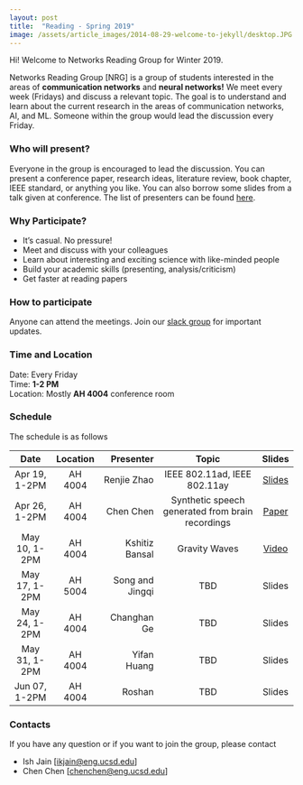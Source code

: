 ```yaml
---
layout: post
title:  "Reading - Spring 2019"
image: /assets/article_images/2014-08-29-welcome-to-jekyll/desktop.JPG
---
```


Hi! Welcome to Networks Reading Group for Winter 2019.

Networks Reading Group [NRG] is a group of students interested in the areas of **communication networks** and **neural networks!** We meet every week (Fridays) and discuss a relevant topic. The goal is to understand and learn about the current research in the areas of communication networks, AI, and ML. Someone within the group would lead the discussion every Friday.

### Who will present?
Everyone in the group is encouraged to lead the discussion. You can present a conference paper, research ideas, literature review, book chapter, IEEE standard, or anything you like. You can also borrow some slides from a talk given at conference. 
The list of presenters can be found [here][GDrive].

### Why Participate?

* It’s casual. No pressure!
* Meet and discuss with your colleagues
* Learn about interesting and exciting science with like-minded people
* Build your academic skills (presenting, analysis/criticism)
* Get faster at reading papers

### How to participate

Anyone can attend the meetings. Join our [slack group](https://join.slack.com/t/nrgucsd/signup) for important updates. 
<!--The list of presenters can be found [here on GoogleDoc](https://docs.google.com/spreadsheets/d/1bu7PYak81oSgTiqLN81KumtgoSW0caZZuMXu4R-8poA/edit?usp=sharing).-->


### Time and Location

Date: Every Friday <br />
Time: **1-2 PM** <br />
Location: Mostly **AH 4004** conference room

### Schedule

The schedule is as follows

| Date              |  Location     |  Presenter          | Topic  | Slides |
|:-----------------:|:-------------:|--------------------:|:------:|:------:|
| Apr 19, 1-2PM     | AH 4004       |Renjie Zhao     | IEEE 802.11ad, IEEE 802.11ay    | [Slides][Ranjieslides]      |
| Apr 26, 1-2PM     | AH 4004       | Chen Chen     | Synthetic speech generated from brain recordings   | [Paper][chenpaper]     |
| May 10, 1-2PM     | AH 4004       | Kshitiz Bansal     | Gravity Waves  | [Video][Kshitizvideo]     |
| May 17, 1-2PM     | AH 5004       | Song and Jingqi      | TBD   | Slides      |
| May 24, 1-2PM     | AH 4004       | Changhan Ge     | TBD   | Slides      |
| May 31, 1-2PM     | AH 4004       | Yifan Huang     | TBD   | Slides      |
| Jun 07, 1-2PM     | AH 4004       | Roshan    | TBD    | Slides      |


### Contacts
If you have any question or if you want to join the group, please contact
- Ish Jain [ikjain@eng.ucsd.edu] 
- Chen Chen [chenchen@eng.ucsd.edu]

<!---
You’ll find this post in your `_posts` directory. Go ahead and edit it and re-build the site to see your changes. You can rebuild the site in many different ways, but the most common way is to run `jekyll serve --watch`, which launches a web server and auto-regenerates your site when a file is updated. --->
<!---
To add new posts, simply add a file in the `_posts` directory that follows the convention `YYYY-MM-DD-name-of-post.ext` and includes the necessary front matter. Take a look at the source for this post to get an idea about how it works.
--->


[GDrive]: https://docs.google.com/spreadsheets/d/1bu7PYak81oSgTiqLN81KumtgoSW0caZZuMXu4R-8poA/edit?usp=sharing
[Ranjieslides]: https://conferences.sigcomm.org/sigcomm/2017/files/tutorial-mmWave/2-standards.pptx
[chenpaper]: https://www.sciencedaily.com/releases/2019/04/190424153558.htm
[Kshitizvideo]: https://youtu.be/X8wHboSogIc
 <!--[google group](https://groups.google.com/forum/#!forum/nrgucsd)-->
